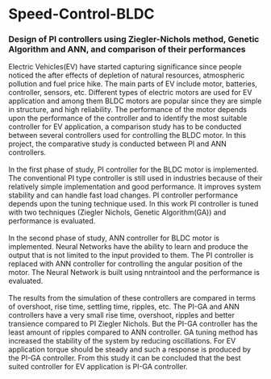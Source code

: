 # Speed-Control-BLDC
### Design of PI controllers using Ziegler-Nichols method, Genetic Algorithm and ANN, and comparison of their performances

Electric Vehicles(EV) have started capturing significance since people noticed the
after effects of depletion of natural resources, atmospheric pollution and fuel price
hike. The main parts of EV include motor, batteries, controller, sensors, etc.
Different types of electric motors are used for EV application and among them
BLDC motors are popular since they are simple in structure, and high reliability.
The performance of the motor depends upon the performance of the controller and
to identify the most suitable controller for EV application, a comparison study has
to be conducted between several controllers used for controlling the BLDC motor. In
this project, the comparative study is conducted between PI and ANN controllers.
<br><br>
In the first phase of study, PI controller for the BLDC motor is implemented. The
conventional PI type controller is still used in industries because of their relatively
simple implementation and good performance. It improves system stability and
can handle fast load changes. PI controller performance depends upon the tuning
technique used. In this work PI controller is tuned with two techniques (Ziegler Nichols, 
Genetic Algorithm(GA)) and performance is evaluated.
<br><br>
In the second phase of study, ANN controller for BLDC motor is implemented.
Neural Networks have the ability to learn and produce the output that is not limited
to the input provided to them. The PI controller is replaced with ANN controller
for controlling the angular position of the motor. The Neural Network is built using
nntraintool and the performance is evaluated.
<br><br>
The results from the simulation of these controllers are compared in terms of
overshoot, rise time, settling time, ripples, etc. The PI-GA and ANN controllers
have a very small rise time, overshoot, ripples and better transience compared to PI 
Ziegler Nichols. But the PI-GA controller has the least amount of ripples compared
to ANN controller. GA tuning method has increased the stability of the system
by reducing oscillations. For EV application torque should be steady and such a
response is produced by the PI-GA controller. From this study it can be concluded
that the best suited controller for EV application is PI-GA controller.
